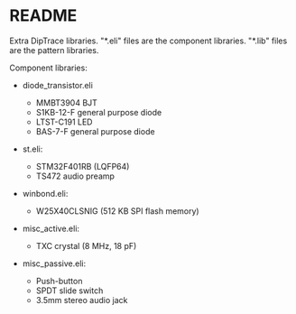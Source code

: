 README
======

Extra DipTrace libraries. "\*.eli" files are the component libraries. "\*.lib" files are the pattern libraries. 

Component libraries: 

* diode_transistor.eli
  - MMBT3904 BJT
  - S1KB-12-F general purpose diode
  - LTST-C191 LED
  - BAS-7-F general purpose diode 

* st.eli: 
  - STM32F401RB (LQFP64)
  - TS472 audio preamp

* winbond.eli: 
  - W25X40CLSNIG (512 KB SPI flash memory)

* misc_active.eli:
  - TXC crystal (8 MHz, 18 pF)

* misc_passive.eli:
  - Push-button
  - SPDT slide switch
  - 3.5mm stereo audio jack

